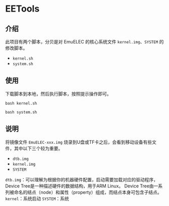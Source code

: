 # EETools

## 介绍

此项目有两个脚本，分贝是对 EmuELEC 的核心系统文件 `kernel.img`、`SYSTEM` 的修改脚本。

- `kernel.sh`
- `system.sh`

## 使用

下载脚本到本地，然后执行脚本，按照提示操作即可。

`bash kernel.sh`

`bash system.sh`

## 说明

将镜像文件 `EmuELEC-xxx.img` 烧录到U盘或TF卡之后，会看到移动设备有些文件，其中以下三个较为重要。

- `dtb.img`
- `kernel.img`
- `SYSTEM`

`dtb.img`：可以理解为根据你的机器硬件配置，启动需要加载对应的驱动程序，
Device Tree是一种描述硬件的数据结构，用于ARM Linux。
Device Tree由一系列被命名的结点（node）和属性（property）组成，而结点本身可包含子结点。
`kernel`：系统启动
`SYSTEM`：系统
